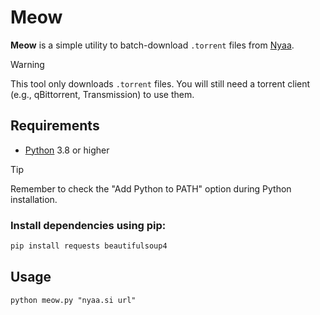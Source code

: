 # Meow

**Meow** is a simple utility to batch-download `.torrent` files from [Nyaa](https://nyaa.si/).  
> [!WARNING]
> This tool only downloads `.torrent` files. You will still need a torrent client (e.g., qBittorrent, Transmission) to use them.



## Requirements

- [Python](https://www.python.org/downloads/) 3.8 or higher

> [!tip]
> Remember to check the "Add Python to PATH" option during Python installation.

### Install dependencies using pip:

```bash
pip install requests beautifulsoup4
```

## Usage
```
python meow.py "nyaa.si url"
```